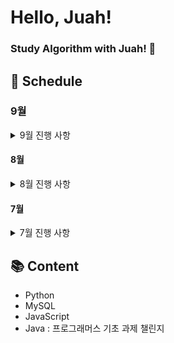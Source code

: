 # Hello, Juah!

### Study Algorithm with Juah! 🍹

## 📅 Schedule

### 9월

<details>
  <summary> 9월 진행 사항 </summary>

### 1주차 2024.09.01 ~ 2024.09.08

- [ ] 2024.09.02
- [ ] 2024.09.03
- [x] 2024.09.04
  - [백준 11060번 - 점프 점프](https://www.acmicpc.net/problem/11060)
  - [백준 21736번 - 헌내기는 친구가 필요해](https://www.acmicpc.net/problem/21736)
- [ ] 2024.09.05
- [ ] 2024.09.06

</details>

#### 8월

<details>
  <summary>8월 진행 사항</summary>

### 1주차: 2024.08.01 ~ 2024.08.04

- [x] 2024.08.01
  - [백준 4949번 - 균형잡힌 세상](https://www.acmicpc.net/problem/4949)
- [x] 2024.08.02
  - [백준 2178번 - 미로 탐색](https://www.acmicpc.net/problem/2178)
- [ ] 2024.08.03
- [ ] 2024.08.04

### 2주차: 2024.08.05 ~ 2024.08.11

- [x] 2024.08.05
  - [백준 7576번 - 토마토](https://www.acmicpc.net/problem/7576)
- [x] 2024.08.06
  - [백준 4179번 - 불!](https://www.acmicpc.net/problem/4179)
- [x] 2024.08.07
  - [백준 1697번 - 숨바꼭질](https://www.acmicpc.net/problem/1697)
- [x] 2024.08.08
  - [백준 1629번 - 곱셈](https://www.acmicpc.net/problem/1629)
- [ ] 2024.08.09
- [ ] 2024.08.10
- [ ] 2024.08.11

### 4주차: 2024.08.19 ~ 2024.08.25

- [x] 2024.08.19
  - [프로그래머스 144855번 - 카테고리 별 도서 판매량 집계하기](https://school.programmers.co.kr/learn/courses/30/lessons/144855)
- [ ] 2024.08.20
- [ ] 2024.08.21
- [ ] 2024.08.22
- [ ] 2024.08.23

### 5주차: 2024.08.26 ~ 2024.08.31

- [ ] 2024.08.26
- [ ] 2024.08.27
- [ ] 2024.08.28
- [ ] 2024.08.29
- [x] 2024.08.30
  - [백준 14940번 - 쉬운 최단거리](https://www.acmicpc.net/problem/14940)

</details>

#### 7월

<details>
<summary>7월 진행 사항</summary>

### 1주차: 2024.07.01 ~ 2024.07.07

- [x] 2024.07.01
  - [백준 1811번 - 단어 정렬](https://www.acmicpc.net/problem/1181)
- [ ] 2024.07.02
- [x] 2024.07.03
  - [프로그래머스 - 중복 제거하기](https://school.programmers.co.kr/learn/courses/30/lessons/59408)
  - [백준 1018번 - 체스판 다시 칠하기](https://www.acmicpc.net/problem/1018)
- [ ] 2024.07.04
- [ ] 2024.07.05
- [ ] 2024.07.06
- [x] 2024.07.07
  - [백준 1260번 - DFS와 BFS](https://www.acmicpc.net/problem/1260)
  - [프로그래머스 - ROOT 아이템 구하기](https://school.programmers.co.kr/learn/courses/30/lessons/273710)

### 2주차: 2024.07.08 ~ 2024.07.14

- [ ] 2024.07.08
- [x] 2024.07.09
  - [백준 7562번 - 나이트의 이동](https://www.acmicpc.net/problem/7562)
- [ ] 2024.07.10
- [ ] 2024.07.11
- [ ] 2024.07.12

### 3주차: 2024.07.15 ~ 2024.07.21

- [ ] 2024.07.15
- [x] 2024.07.16
  - [프로그래머스 - 오프라인/온라인 판매 데이터 통합하기](https://school.programmers.co.kr/learn/courses/30/lessons/131537)
  - [백준 12865 - 평범한 배낭](https://www.acmicpc.net/problem/12865)
- [ ] 2024.07.17
- [x] 2024.07.18
  - [프로그래머스 - 불량 사용자](https://school.programmers.co.kr/learn/courses/30/lessons/64064)
- [ ] 2024.07.19

### 4주차: 2024.07.22 ~ 2024.07.28

- [ ] 2024.07.22
- [x] 2024.07.23
  - [프로그래머스 - 불량 사용자](https://school.programmers.co.kr/learn/courses/30/lessons/64064)
- [x] 2024.07.24
  - [프로그래머스 - 표 편집](https://school.programmers.co.kr/learn/courses/30/lessons/81303)
- [x] 2024.07.25
  - [프로그래머스 - 표 편집](https://school.programmers.co.kr/learn/courses/30/lessons/81303)
- [ ] 2024.07.26

### 5주차: 2024.07.29 ~ 2024.07.31

- [x] 2024.07.29
  - [프로그래머스 - 3 x n 타일링](https://school.programmers.co.kr/learn/courses/30/lessons/12902)
- [x] 2024.07.30
  - [프로그래머스 - 단어 변환](https://school.programmers.co.kr/learn/courses/30/lessons/43163)
- [x] 2024.07.31
  - [백준 4991 - 로봇 청소기](https://www.acmicpc.net/problem/4991)

</details>

## 📚 Content

- Python
- MySQL
- JavaScript
- Java : 프로그래머스 기초 과제 챌린지
